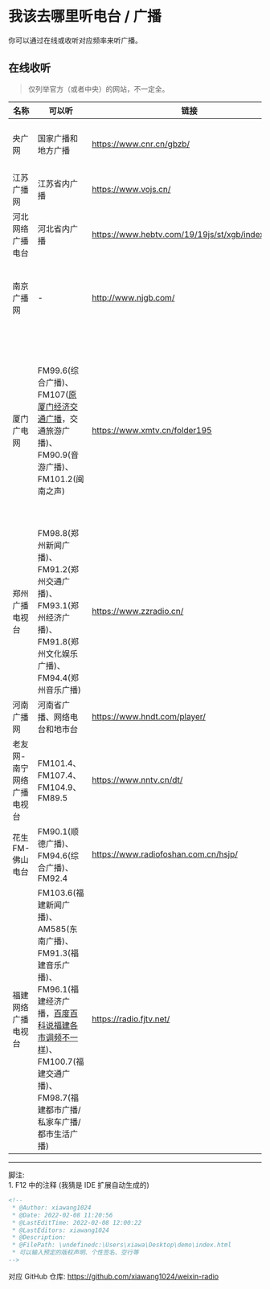# 我该去哪里听电台 / 广播

你可以通过在线或收听对应频率来听广播。  

## 在线收听
> 仅列举官方（或者中央）的网站，不一定全。  

| 名称 | 可以听 | 链接 | 备注 |
|-----|-----|-----|-----|
| 央广网 | 国家广播和地方广播 | https://www.cnr.cn/gbzb/ | 地方广播按省/直辖市分类，不一定全。 |
| 江苏广播网 | 江苏省内广播 | https://www.vojs.cn/ | 在上方选频道。 |
| 河北网络广播电台 | 河北省内广播 | https://www.hebtv.com/19/19js/st/xgb/index.shtml | - |
| 南京广播网 | - | http://www.njgb.com/ | 网站没有证书，听广播需要 Flash，感觉年代挺久的... |
| 厦门广电网 | FM99.6(综合广播)、FM107([原厦门经济交通广播](https://www.xmtv.cn/xmtv/2024-12-23/60bd158815a8dc55.html)，交通旅游广播)、FM90.9(音游广播)、FM101.2(闽南之声) | https://www.xmtv.cn/folder195 | 通过 `channel_id` 区分频道。FM90.9 厦门音乐广播 是 24 小时的，工作日的《深夜电台》有原神的音乐。FM101.2 闽南之声 是闽南语的，下午两点有讲台湾。 |
| 郑州广播电视台 | FM98.8(郑州新闻广播)、FM91.2(郑州交通广播)、FM93.1(郑州经济广播)、FM91.8(郑州文化娱乐广播)、FM94.4(郑州音乐广播) | https://www.zzradio.cn/ | 往下翻。F12 里可以看到广告位。 |
| 河南广播网 | 河南省广播、网络电台和地市台 | https://www.hndt.com/player/ | 此页面在GitHub上开源。<sup>[1]</sup> |
| 老友网-南宁网络广播电视台 | FM101.4、FM107.4、FM104.9、FM89.5 | https://www.nntv.cn/dt/ | 听广播需要 Flash，感觉年代挺久的... |
| 花生FM-佛山电台 | FM90.1(顺德广播)、FM94.6(综合广播)、FM92.4 | https://www.radiofoshan.com.cn/hsjp/ | 点图片进去。 |
| 福建网络广播电视台 | FM103.6(福建新闻广播)、AM585(东南广播)、FM91.3(福建音乐广播)、FM96.1(福建经济广播，[百度百科说福建各市调频不一样](https://baike.baidu.com/item/福建经济电台/7831028))、FM100.7(福建交通广播)、FM98.7(福建都市广播/私家车广播/都市生活广播) | https://radio.fjtv.net/ | 在上方选频道。 |

---

脚注:  
1\. F12 中的注释 (我猜是 IDE 扩展自动生成的)  
```html
<!--
 * @Author: xiawang1024
 * @Date: 2022-02-08 11:20:56
 * @LastEditTime: 2022-02-08 12:00:22
 * @LastEditors: xiawang1024
 * @Description: 
 * @FilePath: \undefinedc:\Users\xiawa\Desktop\demo\index.html
 * 可以输入预定的版权声明、个性签名、空行等
-->
```
对应 GitHub 仓库: https://github.com/xiawang1024/weixin-radio  
